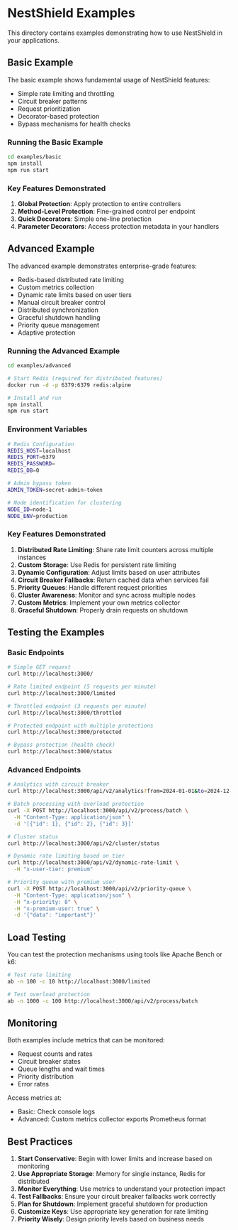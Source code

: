 # NestShield Examples

This directory contains examples demonstrating how to use NestShield in your applications.

## Basic Example

The basic example shows fundamental usage of NestShield features:

- Simple rate limiting and throttling
- Circuit breaker patterns
- Request prioritization
- Decorator-based protection
- Bypass mechanisms for health checks

### Running the Basic Example

```bash
cd examples/basic
npm install
npm run start
```

### Key Features Demonstrated

1. **Global Protection**: Apply protection to entire controllers
2. **Method-Level Protection**: Fine-grained control per endpoint
3. **Quick Decorators**: Simple one-line protection
4. **Parameter Decorators**: Access protection metadata in your handlers

## Advanced Example

The advanced example demonstrates enterprise-grade features:

- Redis-based distributed rate limiting
- Custom metrics collection
- Dynamic rate limits based on user tiers
- Manual circuit breaker control
- Distributed synchronization
- Graceful shutdown handling
- Priority queue management
- Adaptive protection

### Running the Advanced Example

```bash
cd examples/advanced

# Start Redis (required for distributed features)
docker run -d -p 6379:6379 redis:alpine

# Install and run
npm install
npm run start
```

### Environment Variables

```bash
# Redis Configuration
REDIS_HOST=localhost
REDIS_PORT=6379
REDIS_PASSWORD=
REDIS_DB=0

# Admin bypass token
ADMIN_TOKEN=secret-admin-token

# Node identification for clustering
NODE_ID=node-1
NODE_ENV=production
```

### Key Features Demonstrated

1. **Distributed Rate Limiting**: Share rate limit counters across multiple instances
2. **Custom Storage**: Use Redis for persistent rate limiting
3. **Dynamic Configuration**: Adjust limits based on user attributes
4. **Circuit Breaker Fallbacks**: Return cached data when services fail
5. **Priority Queues**: Handle different request priorities
6. **Cluster Awareness**: Monitor and sync across multiple nodes
7. **Custom Metrics**: Implement your own metrics collector
8. **Graceful Shutdown**: Properly drain requests on shutdown

## Testing the Examples

### Basic Endpoints

```bash
# Simple GET request
curl http://localhost:3000/

# Rate limited endpoint (5 requests per minute)
curl http://localhost:3000/limited

# Throttled endpoint (3 requests per minute)
curl http://localhost:3000/throttled

# Protected endpoint with multiple protections
curl http://localhost:3000/protected

# Bypass protection (health check)
curl http://localhost:3000/status
```

### Advanced Endpoints

```bash
# Analytics with circuit breaker
curl http://localhost:3000/api/v2/analytics?from=2024-01-01&to=2024-12-31

# Batch processing with overload protection
curl -X POST http://localhost:3000/api/v2/process/batch \
  -H "Content-Type: application/json" \
  -d '[{"id": 1}, {"id": 2}, {"id": 3}]'

# Cluster status
curl http://localhost:3000/api/v2/cluster/status

# Dynamic rate limiting based on tier
curl http://localhost:3000/api/v2/dynamic-rate-limit \
  -H "x-user-tier: premium"

# Priority queue with premium user
curl -X POST http://localhost:3000/api/v2/priority-queue \
  -H "Content-Type: application/json" \
  -H "x-priority: 8" \
  -H "x-premium-user: true" \
  -d '{"data": "important"}'
```

## Load Testing

You can test the protection mechanisms using tools like Apache Bench or k6:

```bash
# Test rate limiting
ab -n 100 -c 10 http://localhost:3000/limited

# Test overload protection
ab -n 1000 -c 100 http://localhost:3000/api/v2/process/batch
```

## Monitoring

Both examples include metrics that can be monitored:

- Request counts and rates
- Circuit breaker states
- Queue lengths and wait times
- Priority distribution
- Error rates

Access metrics at:
- Basic: Check console logs
- Advanced: Custom metrics collector exports Prometheus format

## Best Practices

1. **Start Conservative**: Begin with lower limits and increase based on monitoring
2. **Use Appropriate Storage**: Memory for single instance, Redis for distributed
3. **Monitor Everything**: Use metrics to understand your protection impact
4. **Test Fallbacks**: Ensure your circuit breaker fallbacks work correctly
5. **Plan for Shutdown**: Implement graceful shutdown for production
6. **Customize Keys**: Use appropriate key generation for rate limiting
7. **Priority Wisely**: Design priority levels based on business needs